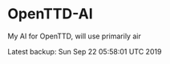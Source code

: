 # OpenTTD-AI
My AI for OpenTTD, will use primarily air

Latest backup: Sun Sep 22 05:58:01 UTC 2019
